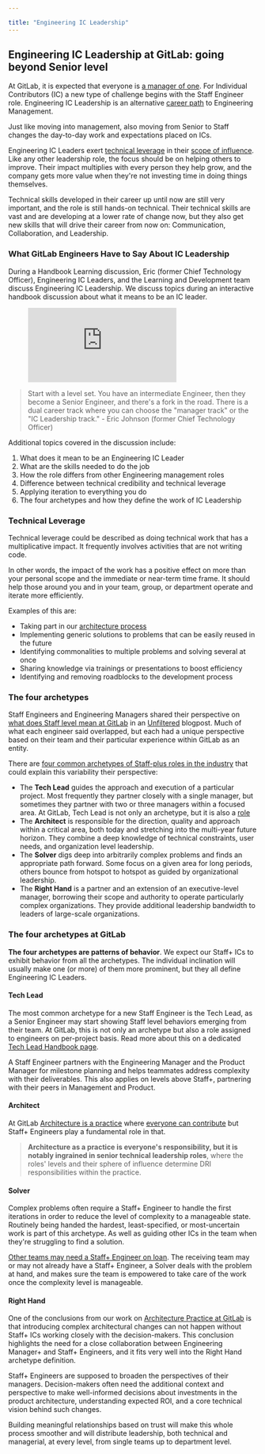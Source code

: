 ```yaml
---

title: "Engineering IC Leadership"
---
```








## Engineering IC Leadership at GitLab: going beyond Senior level

At GitLab, it is expected that everyone is [a manager of one](/handbook/leadership/#managers-of-one). For Individual Contributors (IC) a new type of challenge begins with the Staff Engineer role. Engineering IC Leadership is an alternative [career path](/handbook/engineering/career-development/#roles) to Engineering Management.

Just like moving into management, also moving from Senior to Staff changes the day-to-day work and expectations placed on ICs.

Engineering IC Leaders exert [technical leverage](#technical-leverage) in their [scope of influence](/handbook/engineering/career-development/matrix/engineering/).
Like any other leadership role, the focus should be on helping others to improve.
Their impact multiplies with every person they help grow, and the company gets more value when they're not investing time in doing things themselves.

Technical skills developed in their career up until now are still very important, and the role is still hands-on technical. Their technical skills are vast and are developing at a lower rate of change now, but they also get new skills that will drive their career from now on: Communication, Collaboration, and Leadership.

### What GitLab Engineers Have to Say About IC Leadership 

During a Handbook Learning discussion, Eric (former Chief Technology Officer), Engineering IC Leaders, and the Learning and Development team discuss Engineering IC Leadership. We discuss topics during an interactive handbook discussion about what it means to be an IC leader. 

<figure class="video_container">
  <iframe src="https://www.youtube.com/embed/OXBwtaZ9edQ" frameborder="0" allowfullscreen="true"> </iframe>
</figure>

> Start with a level set. You have an intermediate Engineer, then they become a Senior Engineer, and there's a fork in the road. There is a dual career track where you can choose the "manager track" or the "IC Leadership track." - Eric Johnson (former Chief Technology Officer)

Additional topics covered in the discussion include: 
1. What does it mean to be an Engineering IC Leader
2. What are the skills needed to do the job
3. How the role differs from other Engineering management roles
4. Difference between technical credibility and technical leverage
5. Applying iteration to everything you do
6. The four archetypes and how they define the work of IC Leadership

### Technical Leverage

Technical leverage could be described as doing technical work that has a
multiplicative impact. It frequently involves activities that are not writing code.

In other words, the impact of the work has a positive effect on more than
your personal scope and the immediate or near-term time frame. It should help
those around you and in your team, group, or department operate and iterate
more efficiently.

Examples of this are:

- Taking part in our [architecture process](/handbook/engineering/architecture/workflow/)
- Implementing generic solutions to problems that can be easily reused in the future
- Identifying commonalities to multiple problems and solving several at once
- Sharing knowledge via trainings or presentations to boost efficiency
- Identifying and removing roadblocks to the development process

### The four archetypes

Staff Engineers and Engineering Managers shared their perspective on [what does Staff level mean at GitLab](https://about.gitlab.com/blog/2020/02/18/staff-level-engineering-at-gitlab/) in an [Unfiltered](/handbook/marketing/blog/unfiltered/) blogpost. 
Much of what each engineer said overlapped, but each had a unique perspective based on their team and their particular experience within GitLab as an entity.

There are [four common archetypes of Staff-plus roles in the industry](https://staffeng.com/guides/staff-archetypes) that could explain this variability their perspective:

* The **Tech Lead** guides the approach and execution of a particular project. Most frequently they partner closely with a single manager, but sometimes they partner with two or three managers within a focused area. At GitLab, Tech Lead is not only an archetype, but it is also a [role](/handbook/engineering/ic-leadership/tech-lead)
* The **Architect** is responsible for the direction, quality and approach within a critical area, both today and stretching into the multi-year future horizon. They combine a deep knowledge of technical constraints, user needs, and organization level leadership.
* The **Solver** digs deep into arbitrarily complex problems and finds an appropriate path forward. Some focus on a given area for long periods, others bounce from hotspot to hotspot as guided by organizational leadership.
* The **Right Hand** is a partner and an extension of an executive-level manager, borrowing their scope and authority to operate particularly complex organizations. They provide additional leadership bandwidth to leaders of large-scale organizations.

### The four archetypes at GitLab

**The four archetypes are patterns of behavior**. We expect our Staff+ ICs to exhibit behavior from all the archetypes. The individual inclination will usually make one (or more) of them more prominent, but they all define Engineering IC Leaders.

#### Tech Lead

The most common archetype for a new Staff Engineer is the Tech Lead, as a
Senior Engineer may start showing Staff level behaviors emerging from their
team. At GitLab, this is not only an archetype but also a role assigned to
engineers on per-project basis. Read more about this on a dedicated [Tech Lead
Handbook page](/handbook/engineering/ic-leadership/tech-lead).

A Staff Engineer partners with the Engineering Manager and the Product Manager
for milestone planning and helps teammates address complexity with their
deliverables. This also applies on levels above Staff+, partnering with their
peers in Management and Product.

#### Architect

At GitLab [Architecture is a practice](/handbook/engineering/architecture/) where [everyone can contribute](/handbook/company/mission/#mission) but Staff+ Engineers play a fundamental role in that.

> **Architecture as a practice is everyone's responsibility, but it is notably ingrained in senior technical leadership roles**, where the roles' levels and their sphere of influence determine DRI responsibilities within the practice.

#### Solver

Complex problems often require a Staff+ Engineer to handle the first iterations in order to reduce the level of complexity to a manageable state.
Routinely being handed the hardest, least-specified, or most-uncertain work is part of this archetype. As well as guiding other ICs in the team when they're struggling to find a solution.

[Other teams may need a Staff+ Engineer on loan](/handbook/engineering/career-development/#team-members-on-loan-to-another-team). The receiving team may or may not already have a Staff+ Engineer, a Solver deals with the problem at hand, and makes sure the team is empowered to take care of the work once the complexity level is manageable.

#### Right Hand

One of the conclusions from our work on [Architecture Practice at GitLab](/handbook/engineering/architecture/) is that introducing complex architectural changes can not happen without Staff+ ICs working closely with the decision-makers. This conclusion highlights the need for a close collaboration between Engineering Manager+ and Staff+ Engineers, and it fits very well into the Right Hand archetype definition.

Staff+ Engineers are supposed to broaden the perspectives of their managers. Decision-makers often need the additional context and perspective to make well-informed decisions about investments in the product architecture, understanding expected ROI, and a core technical vision behind such changes.

Building meaningful relationships based on trust will make this whole process smoother and will distribute leadership, both technical and managerial, at every level, from single teams up to department level.

